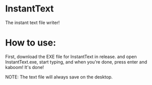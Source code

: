 # InstantText
The instant text file writer!
# How to use:
First, download the EXE file for InstantText in release.
and open InstantText.exe, start typing, 
and when you're done, 
press enter and kaboom!
It's done!

NOTE: The text file will always save on the desktop.
